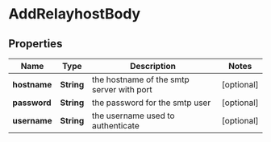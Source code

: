 # AddRelayhostBody

## Properties
Name | Type | Description | Notes
------------ | ------------- | ------------- | -------------
**hostname** | **String** | the hostname of the smtp server with port |  [optional]
**password** | **String** | the password for the smtp user |  [optional]
**username** | **String** | the username used to authenticate |  [optional]
